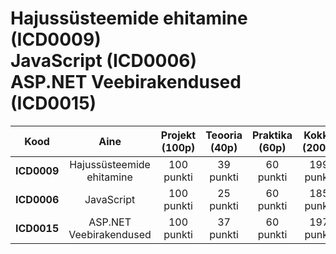 # Hajussüsteemide ehitamine (ICD0009)<br/>JavaScript (ICD0006)<br/>ASP.NET Veebirakendused (ICD0015)
| Kood        | Aine                      | Projekt (100p)  | Teooria (40p) | Praktika (60p) | Kokku (200p) | Hinne         |
| :----:      | :----:                    | :---:           | :---:         | :---:          | :---:        | :---:         |
| **ICD0009** | Hajussüsteemide ehitamine | 100 punkti      | 39 punkti     | 60 punkti      | 199 punkti   | **5** (99,5p) |
| **ICD0006** | JavaScript                | 100 punkti      | 25 punkti     | 60 punkti      | 185 punkti   | **5** (92,5p) |
| **ICD0015** | ASP.NET Veebirakendused   | 100 punkti      | 37 punkti     | 60 punkti      | 197 punkti   | **5** (98,5p) |
